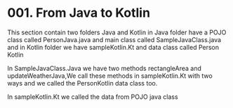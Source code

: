 # 001. From Java to Kotlin

This section contain two folders Java and Kotlin
in Java folder have a POJO class called PersonJava.java and main class called SampleJavaClass.java and in Kotlin folder we have sampleKotlin.Kt and data class called Person Kotlin


In SampleJavaClass.Java we have two methods rectangleArea and updateWeatherJava,We call these methods in sampleKotlin.Kt with two ways and we called the PersonKotlin data class too.

In sampleKotlin.Kt we called the data from POJO java class
